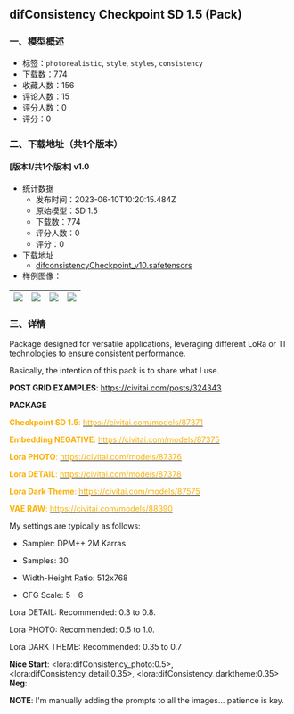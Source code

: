 ## difConsistency Checkpoint SD 1.5 (Pack)
### 一、模型概述

- 标签：`photorealistic`, `style`, `styles`, `consistency`
- 下载数：774
- 收藏人数：156
- 评论人数：15
- 评分人数：0
- 评分：0

### 二、下载地址（共1个版本）

#### [版本1/共1个版本] v1.0

- 统计数据
  - 发布时间：2023-06-10T10:20:15.484Z
  - 原始模型：SD 1.5
  - 下载数：774
  - 评分人数：0
  - 评分：0
- 下载地址
  - [difconsistencyCheckpoint_v10.safetensors](https://civitai.com/api/download/models/92978)
- 样例图像：

| <img src="https://image.civitai.com/xG1nkqKTMzGDvpLrqFT7WA/193d3caa-ff06-4c1d-a115-f1a18051fef8/width=450/1096465.jpeg" /> | <img src="https://image.civitai.com/xG1nkqKTMzGDvpLrqFT7WA/11daeb1b-a63a-4011-98ff-6e4ec8f2a9a5/width=450/1095309.jpeg" /> | <img src="https://image.civitai.com/xG1nkqKTMzGDvpLrqFT7WA/48dbf79a-a498-4bc3-aad9-258dc3b4d534/width=450/1095030.jpeg" /> | <img src="https://image.civitai.com/xG1nkqKTMzGDvpLrqFT7WA/a7857fe7-8d76-41e0-b740-af3dd762aa5d/width=450/1095029.jpeg" /> |
| ---- | ---- | ---- | ---- |


### 三、详情
<p>Package designed for versatile applications, leveraging different LoRa or TI technologies to ensure consistent performance.</p><p></p><p>Basically, the intention of this pack is to share what I use.</p><p></p><p></p><p><strong>POST GRID EXAMPLES</strong>: <a target="_blank" rel="ugc" href="https://civitai.com/posts/324343">https://civitai.com/posts/324343</a></p><p></p><p></p><p><strong>PACKAGE</strong></p><p></p><p><strong><span style="color:rgb(250, 176, 5)">Checkpoint SD 1.5</span></strong><span style="color:rgb(250, 176, 5)">: </span><a target="_blank" rel="ugc" href="https://civitai.com/models/87371"><span style="color:rgb(250, 176, 5)">https://civitai.com/models/87371</span></a></p><p><strong><span style="color:rgb(250, 176, 5)">Embedding NEGATIVE</span></strong><span style="color:rgb(250, 176, 5)">: </span><a target="_blank" rel="ugc" href="https://civitai.com/models/87375"><span style="color:rgb(250, 176, 5)">https://civitai.com/models/87375</span></a></p><p><strong><span style="color:rgb(250, 176, 5)">Lora PHOTO</span></strong><span style="color:rgb(250, 176, 5)">: </span><a target="_blank" rel="ugc" href="https://civitai.com/models/87376"><span style="color:rgb(250, 176, 5)">https://civitai.com/models/87376</span></a></p><p><strong><span style="color:rgb(250, 176, 5)">Lora DETAIL</span></strong><span style="color:rgb(250, 176, 5)">: </span><a target="_blank" rel="ugc" href="https://civitai.com/models/87378"><span style="color:rgb(250, 176, 5)">https://civitai.com/models/87378</span></a></p><p><strong><span style="color:rgb(250, 176, 5)">Lora Dark Theme</span></strong><span style="color:rgb(250, 176, 5)">: </span><a target="_blank" rel="ugc" href="https://civitai.com/models/87575"><span style="color:rgb(250, 176, 5)">https://civitai.com/models/87575</span></a></p><p><strong><span style="color:rgb(250, 176, 5)">VAE RAW</span></strong><span style="color:rgb(250, 176, 5)">: </span><a target="_blank" rel="ugc" href="https://civitai.com/models/88390"><span style="color:rgb(250, 176, 5)">https://civitai.com/models/88390</span></a></p><p></p><p>My settings are typically as follows:</p><ul><li><p>Sampler: DPM++ 2M Karras</p></li><li><p>Samples: 30</p></li><li><p>Width-Height Ratio: 512x768</p></li><li><p>CFG Scale: 5 - 6</p></li></ul><p></p><p>Lora DETAIL: Recommended: 0.3 to 0.8.</p><p>Lora PHOTO: Recommended: 0.5 to 1.0.</p><p>Lora DARK THEME: Recommended: 0.35 to 0.7</p><p></p><p><strong>Nice Start</strong>: &lt;lora:difConsistency_photo:0.5&gt;, &lt;lora:difConsistency_detail:0.35&gt;, &lt;lora:difConsistency_darktheme:0.35&gt; <strong>Neg</strong>: <span style="color:rgba(255, 255, 255, 0.85)">difConsistency_negative_v2</span></p><p></p><p><strong>NOTE</strong>: I'm manually adding the prompts to all the images... patience is key.</p><p></p>